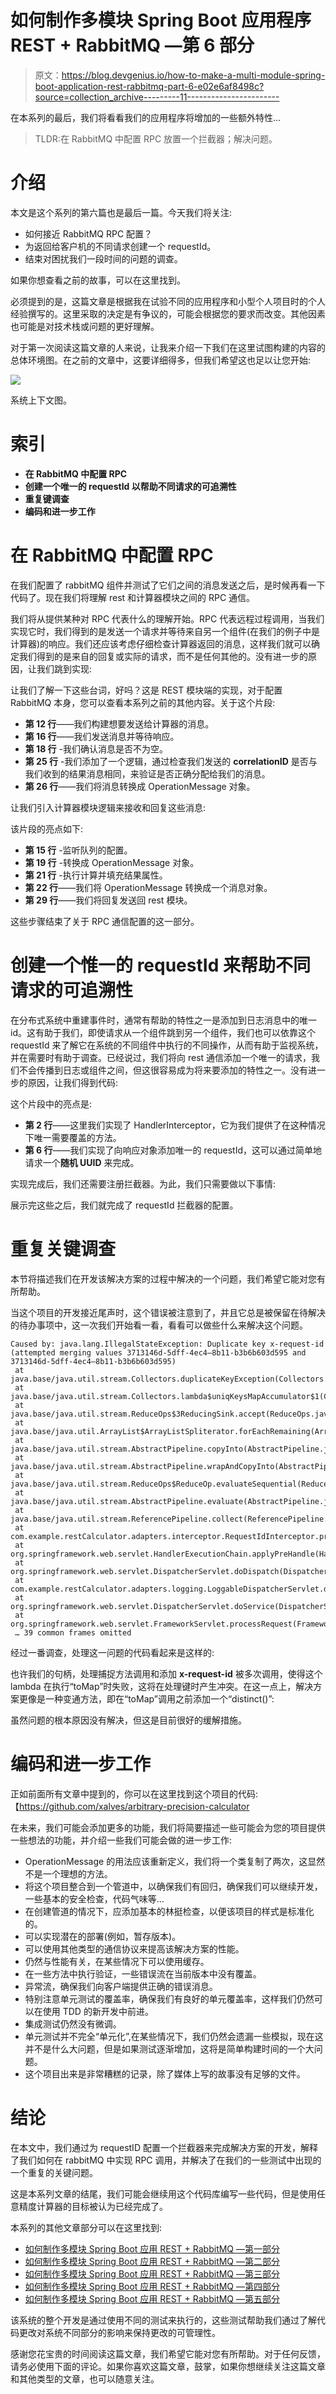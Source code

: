 # 如何制作多模块 Spring Boot 应用程序 REST + RabbitMQ —第 6 部分

> 原文：<https://blog.devgenius.io/how-to-make-a-multi-module-spring-boot-application-rest-rabbitmq-part-6-e02e6af8498c?source=collection_archive---------11----------------------->

在本系列的最后，我们将看看我们的应用程序将增加的一些额外特性…

> TLDR:在 RabbitMQ 中配置 RPC 放置一个拦截器；解决问题。

# 介绍

本文是这个系列的第六篇也是最后一篇。今天我们将关注:

*   如何接近 RabbitMQ RPC 配置？
*   为返回给客户机的不同请求创建一个 requestId。
*   结束对困扰我们一段时间的问题的调查。

如果你想查看之前的故事，可以在这里找到。

必须提到的是，这篇文章是根据我在试验不同的应用程序和小型个人项目时的个人经验撰写的。这里采取的决定是有争议的，可能会根据您的要求而改变。其他因素也可能是对技术栈或问题的更好理解。

对于第一次阅读这篇文章的人来说，让我来介绍一下我们在这里试图构建的内容的总体环境图。在之前的文章中，这要详细得多，但我们希望这也足以让您开始:

![](img/96ba1dd2d21483b571a320eb15ce24c7.png)

系统上下文图。

# 索引

*   **在 RabbitMQ 中配置 RPC**
*   **创建一个唯一的 requestId 以帮助不同请求的可追溯性**
*   **重复键调查**
*   **编码和进一步工作**

# 在 RabbitMQ 中配置 RPC

在我们配置了 rabbitMQ 组件并测试了它们之间的消息发送之后，是时候再看一下代码了。现在我们将理解 rest 和计算器模块之间的 RPC 通信。

我们将从提供某种对 RPC 代表什么的理解开始。RPC 代表远程过程调用，当我们实现它时，我们得到的是发送一个请求并等待来自另一个组件(在我们的例子中是计算器)的响应。我们还应该考虑仔细检查计算器返回的消息，这样我们就可以确定我们得到的是来自的回复或实际的请求，而不是任何其他的。没有进一步的原因，让我们跳到实现:

让我们了解一下这些台词，好吗？这是 REST 模块端的实现，对于配置 RabbitMQ 本身，您可以查看本系列之前的其他内容。关于这个片段:

*   **第 12 行**——我们构建想要发送给计算器的消息。
*   **第 16 行**——我们发送消息并等待响应。
*   **第 18 行** -我们确认消息是否不为空。
*   **第 25 行** -我们添加了一个逻辑，通过检查我们发送的 **correlationID** 是否与我们收到的结果消息相同，来验证是否正确分配给我们的消息。
*   **第 26 行**——我们将消息转换成 OperationMessage 对象。

让我们引入计算器模块逻辑来接收和回复这些消息:

该片段的亮点如下:

*   **第 15 行** -监听队列的配置。
*   **第 19 行** -转换成 OperationMessage 对象。
*   **第 21 行** -执行计算并填充结果属性。
*   **第 22 行**——我们将 OperationMessage 转换成一个消息对象。
*   **第 29 行**——我们将回复发送回 rest 模块。

这些步骤结束了关于 RPC 通信配置的这一部分。

# 创建一个惟一的 requestId 来帮助不同请求的可追溯性

在分布式系统中重建事件时，通常有帮助的特性之一是添加到日志消息中的唯一 id。这有助于我们，即使请求从一个组件跳到另一个组件，我们也可以依靠这个 requestId 来了解它在系统的不同组件中执行的不同操作，从而有助于监视系统，并在需要时有助于调查。已经说过，我们将向 rest 通信添加一个唯一的请求，我们不会传播到日志或组件之间，但这很容易成为将来要添加的特性之一。没有进一步的原因，让我们得到代码:

这个片段中的亮点是:

*   **第 2 行**——这里我们实现了 HandlerInterceptor，它为我们提供了在这种情况下唯一需要覆盖的方法。
*   **第 6 行**——我们实现了向响应对象添加唯一的 requestId，这可以通过简单地请求一个**随机 UUID** 来完成。

实现完成后，我们还需要注册拦截器。为此，我们只需要做以下事情:

展示完这些之后，我们就完成了 requestId 拦截器的配置。

# 重复关键调查

本节将描述我们在开发该解决方案的过程中解决的一个问题，我们希望它能对您有所帮助。

当这个项目的开发接近尾声时，这个错误被注意到了，并且它总是被保留在待解决的待办事项中，这一次我们开始看一看，看看可以做些什么来解决这个问题。

```
Caused by: java.lang.IllegalStateException: Duplicate key x-request-id (attempted merging values 3713146d-5dff-4ec4–8b11-b3b6b603d595 and 3713146d-5dff-4ec4–8b11-b3b6b603d595)
 at java.base/java.util.stream.Collectors.duplicateKeyException(Collectors.java:135)
 at java.base/java.util.stream.Collectors.lambda$uniqKeysMapAccumulator$1(Collectors.java:182)
 at java.base/java.util.stream.ReduceOps$3ReducingSink.accept(ReduceOps.java:169)
 at java.base/java.util.ArrayList$ArrayListSpliterator.forEachRemaining(ArrayList.java:1625)
 at java.base/java.util.stream.AbstractPipeline.copyInto(AbstractPipeline.java:509)
 at java.base/java.util.stream.AbstractPipeline.wrapAndCopyInto(AbstractPipeline.java:499)
 at java.base/java.util.stream.ReduceOps$ReduceOp.evaluateSequential(ReduceOps.java:921)
 at java.base/java.util.stream.AbstractPipeline.evaluate(AbstractPipeline.java:234)
 at java.base/java.util.stream.ReferencePipeline.collect(ReferencePipeline.java:682)
 at com.example.restCalculator.adapters.interceptor.RequestIdInterceptor.preHandle(RequestIdInterceptor.java:27)
 at org.springframework.web.servlet.HandlerExecutionChain.applyPreHandle(HandlerExecutionChain.java:148)
 at org.springframework.web.servlet.DispatcherServlet.doDispatch(DispatcherServlet.java:1062)
 at com.example.restCalculator.adapters.logging.LoggableDispatcherServlet.doDispatch(LoggableDispatcherServlet.java:33)
 at org.springframework.web.servlet.DispatcherServlet.doService(DispatcherServlet.java:963)
 at org.springframework.web.servlet.FrameworkServlet.processRequest(FrameworkServlet.java:1006)
 … 39 common frames omitted
```

经过一番调查，处理这一问题的代码看起来是这样的:

也许我们的句柄，处理捕捉方法调用和添加 **x-request-id** 被多次调用，使得这个 lambda 在执行“toMap”时失败，这将在处理键时产生冲突。在这一点上，解决方案更像是一种变通方法，即在“toMap”调用之前添加一个“distinct()”:

虽然问题的根本原因没有解决，但这是目前很好的缓解措施。

# 编码和进一步工作

正如前面所有文章中提到的，你可以在这里找到这个项目的代码:【https://github.com/xalves/arbitrary-precision-calculator

在未来，我们可能会添加更多的功能，我们将简要描述一些可能会为您的项目提供一些想法的功能，并介绍一些我们可能会做的进一步工作:

*   OperationMessage 的用法应该重新定义，我们将一个类复制了两次，这显然不是一个理想的方法。
*   将这个项目整合到一个管道中，以确保我们有回归，确保我们可以继续开发，一些基本的安全检查，代码气味等…
*   在创建管道的情况下，应添加基本的林挺检查，以便该项目的样式是标准化的。
*   可以实现潜在的部署(例如，暂存版本)。
*   可以使用其他类型的通信协议来提高该解决方案的性能。
*   仍然与性能有关，在某些情况下可以使用缓存。
*   在一些方法中执行验证，一些错误流在当前版本中没有覆盖。
*   异常流，确保我们向客户端提供正确的错误消息。
*   特别注意单元测试的覆盖率，确保我们有良好的单元覆盖率，这样我们仍然可以在使用 TDD 的新开发中前进。
*   集成测试仍然没有微调。
*   单元测试并不完全“单元化”,在某些情况下，我们仍然会遗漏一些模拟，现在这并不是什么大问题，但是如果测试逐渐增加，这将是简单构建时间的一个大问题。
*   这个项目出来是非常糟糕的记录，除了媒体上写的故事没有足够的文件。

# 结论

在本文中，我们通过为 requestID 配置一个拦截器来完成解决方案的开发，解释了我们如何在 rabbitMQ 中实现 RPC 调用，并解决了在我们的一些测试中出现的一个重复的关键问题。

这是本系列文章的结尾，我们可能会继续用这个代码库编写一些代码，但是使用任意精度计算器的目标被认为已经完成了。

本系列的其他文章部分可以在这里找到:

*   [如何制作多模块 Spring Boot 应用 REST + RabbitMQ —第一部分](/how-to-make-a-multi-module-spring-boot-application-rest-rabbitmq-part-1-191aa22318f0)
*   [如何制作多模块 Spring Boot 应用 REST + RabbitMQ —第二部分](https://blog.devops.dev/how-to-make-a-multi-module-spring-boot-application-rest-rabbitmq-part-2-38f8b7b2c077)
*   [如何制作多模块 Spring Boot 应用 REST + RabbitMQ —第三部分](https://xalves.medium.com/how-to-make-a-multi-module-spring-boot-application-rest-rabbitmq-part-3-a7aa08cd423e)
*   [如何制作多模块 Spring Boot 应用 REST + RabbitMQ —第四部分](https://medium.com/devops-dev/how-to-make-a-multi-module-spring-boot-application-rest-rabbitmq-part-4-e571c43b20bf)
*   [如何制作多模块 Spring Boot 应用 REST + RabbitMQ —第五部分](https://xalves.medium.com/how-to-make-a-multi-module-spring-boot-application-rest-rabbitmq-part-5-1b07df153c4)

该系统的整个开发是通过使用不同的测试来执行的，这些测试帮助我们通过了解代码更改对系统不同部分的影响来保持更改的可管理性。

感谢您花宝贵的时间阅读这篇文章，我们希望它能对您有所帮助。对于任何反馈，请务必使用下面的评论。如果你喜欢这篇文章，鼓掌，如果你想继续关注这篇文章和其他类型的文章，也可以随意关注。
